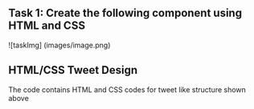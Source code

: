 ## Task 1: Create the following component using HTML and CSS 
![taskImg] (images/image.png)

## HTML/CSS Tweet Design
The code contains HTML and CSS codes for tweet like structure shown above
